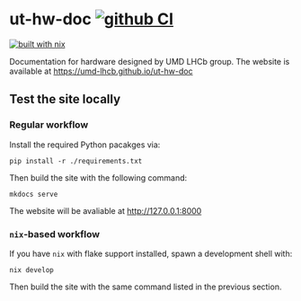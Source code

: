 # ut-hw-doc [![github CI](https://github.com/umd-lhcb/ut-hw-doc/workflows/CI/badge.svg?branch=master)](https://github.com/umd-lhcb/ut-hw-doc/actions?query=workflow%3ACI)

[![built with nix](https://builtwithnix.org/badge.svg)](https://builtwithnix.org)

Documentation for hardware designed by UMD LHCb group. The website is available
at https://umd-lhcb.github.io/ut-hw-doc


## Test the site locally

### Regular workflow
Install the required Python pacakges via:
```
pip install -r ./requirements.txt
```

Then build the site with the following command:
```
mkdocs serve
```

The website will be avaliable at http://127.0.0.1:8000

### `nix`-based workflow
If you have `nix` with flake support installed, spawn a development shell with:
```
nix develop
```

Then build the site with the same command listed in the previous section.
